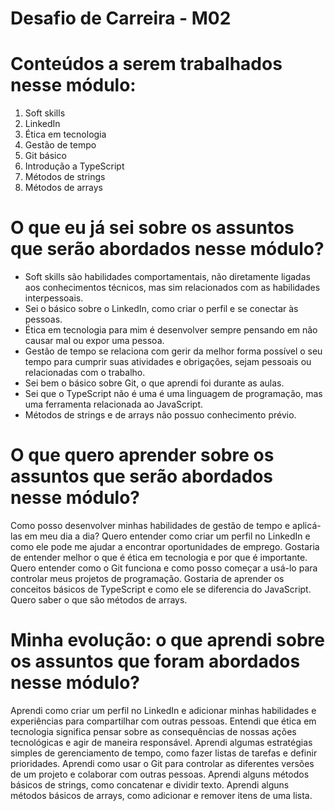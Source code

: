 # Desafio de Carreira - M02

# Conteúdos a serem trabalhados nesse módulo:
1. Soft skills
2. LinkedIn
3. Ética em tecnologia
4. Gestão de tempo
5. Git básico
6. Introdução a TypeScript
7. Métodos de strings
8. Métodos de arrays

# O que eu já sei sobre os assuntos que serão abordados nesse módulo?
* Soft skills são habilidades comportamentais, não diretamente ligadas aos conhecimentos técnicos, mas sim relacionados com as habilidades interpessoais. 
* Sei o básico sobre o LinkedIn, como criar o perfil e se conectar às pessoas.
* Ética em tecnologia para mim é desenvolver sempre pensando em não causar mal ou expor uma pessoa.
* Gestão de tempo se relaciona com gerir da melhor forma possível o seu tempo para cumprir suas atividades e obrigações, sejam pessoais ou relacionadas com o trabalho. 
* Sei bem o básico sobre Git, o que aprendi foi durante as aulas. 
* Sei que o TypeScript não é uma é uma linguagem de programação,  mas uma ferramenta relacionada ao JavaScript.
* Métodos de strings e de arrays não possuo conhecimento prévio.

# O que quero aprender sobre os assuntos que serão abordados nesse módulo?
Como posso desenvolver minhas habilidades de gestão de tempo e aplicá-las em meu dia a dia?
Quero entender como criar um perfil no LinkedIn e como ele pode me ajudar a encontrar oportunidades de emprego.
Gostaria de entender melhor o que é ética em tecnologia e por que é importante.
Quero entender como o Git funciona e como posso começar a usá-lo para controlar meus projetos de programação.
Gostaria de aprender os conceitos básicos de TypeScript e como ele se diferencia do JavaScript.
Quero saber o que são métodos de arrays.

# Minha evolução: o que aprendi sobre os assuntos que foram abordados nesse módulo?
Aprendi como criar um perfil no LinkedIn e adicionar minhas habilidades e experiências para compartilhar com outras pessoas.
Entendi que ética em tecnologia significa pensar sobre as consequências de nossas ações tecnológicas e agir de maneira responsável.
Aprendi algumas estratégias simples de gerenciamento de tempo, como fazer listas de tarefas e definir prioridades.
Aprendi como usar o Git para controlar as diferentes versões de um projeto e colaborar com outras pessoas.
Aprendi alguns métodos básicos de strings, como concatenar e dividir texto.
Aprendi alguns métodos básicos de arrays, como adicionar e remover itens de uma lista.

